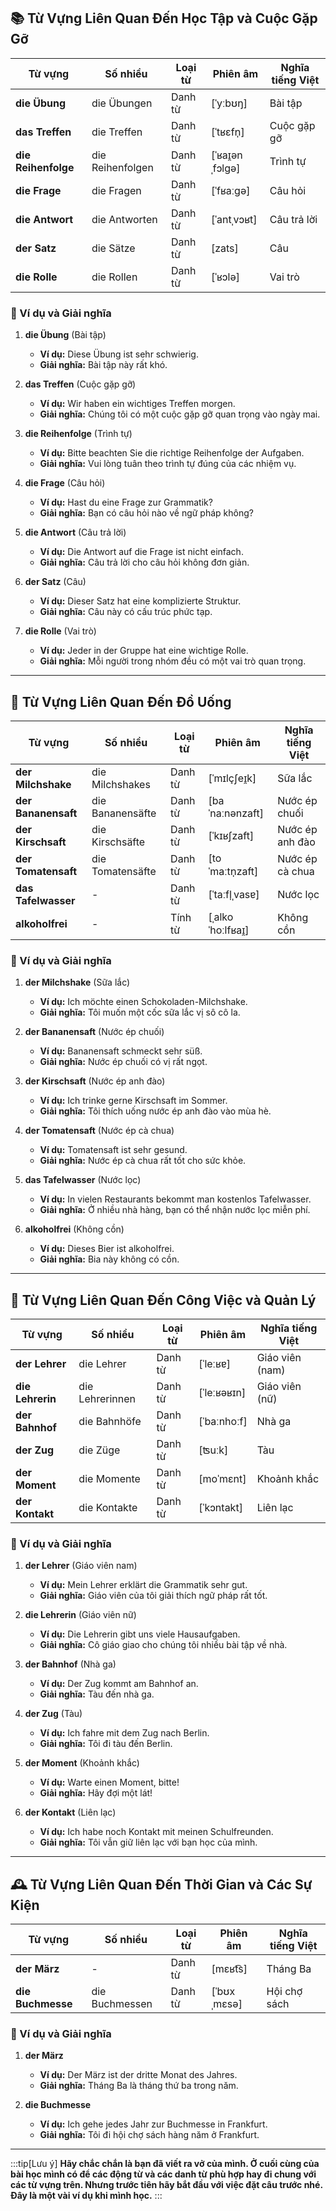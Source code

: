 ## **📚 Từ Vựng Liên Quan Đến Học Tập và Cuộc Gặp Gỡ**

| **Từ vựng**         | **Số nhiều**     | **Loại từ** | **Phiên âm**    | **Nghĩa tiếng Việt** |
| ------------------- | ---------------- | ----------- | --------------- | -------------------- |
| **die Übung**       | die Übungen      | Danh từ     | [ˈyːbʊŋ]        | Bài tập              |
| **das Treffen**     | die Treffen      | Danh từ     | [ˈtʁɛfn̩]       | Cuộc gặp gỡ          |
| **die Reihenfolge** | die Reihenfolgen | Danh từ     | [ˈʁaɪ̯ənˌfɔlɡə] | Trình tự             |
| **die Frage**       | die Fragen       | Danh từ     | [ˈfʁaːɡə]       | Câu hỏi              |
| **die Antwort**     | die Antworten    | Danh từ     | [ˈantˌvɔʁt]     | Câu trả lời          |
| **der Satz**        | die Sätze        | Danh từ     | [zats]          | Câu                  |
| **die Rolle**       | die Rollen       | Danh từ     | [ˈʁɔlə]         | Vai trò              |

### **📌 Ví dụ và Giải nghĩa**

1. **die Übung** (Bài tập)
    
    - **Ví dụ:** Diese Übung ist sehr schwierig.
    - **Giải nghĩa:** Bài tập này rất khó.
2. **das Treffen** (Cuộc gặp gỡ)
    
    - **Ví dụ:** Wir haben ein wichtiges Treffen morgen.
    - **Giải nghĩa:** Chúng tôi có một cuộc gặp gỡ quan trọng vào ngày mai.
3. **die Reihenfolge** (Trình tự)
    
    - **Ví dụ:** Bitte beachten Sie die richtige Reihenfolge der Aufgaben.
    - **Giải nghĩa:** Vui lòng tuân theo trình tự đúng của các nhiệm vụ.
4. **die Frage** (Câu hỏi)
    
    - **Ví dụ:** Hast du eine Frage zur Grammatik?
    - **Giải nghĩa:** Bạn có câu hỏi nào về ngữ pháp không?
5. **die Antwort** (Câu trả lời)
    
    - **Ví dụ:** Die Antwort auf die Frage ist nicht einfach.
    - **Giải nghĩa:** Câu trả lời cho câu hỏi không đơn giản.
6. **der Satz** (Câu)
    
    - **Ví dụ:** Dieser Satz hat eine komplizierte Struktur.
    - **Giải nghĩa:** Câu này có cấu trúc phức tạp.
7. **die Rolle** (Vai trò)
    
    - **Ví dụ:** Jeder in der Gruppe hat eine wichtige Rolle.
    - **Giải nghĩa:** Mỗi người trong nhóm đều có một vai trò quan trọng.
---

## **🥤 Từ Vựng Liên Quan Đến Đồ Uống**

|**Từ vựng**|**Số nhiều**|**Loại từ**|**Phiên âm**|**Nghĩa tiếng Việt**|
|---|---|---|---|---|
|**der Milchshake**|die Milchshakes|Danh từ|[ˈmɪlçʃeɪ̯k]|Sữa lắc|
|**der Bananensaft**|die Bananensäfte|Danh từ|[baˈnaːnənzaft]|Nước ép chuối|
|**der Kirschsaft**|die Kirschsäfte|Danh từ|[ˈkɪʁʃzaft]|Nước ép anh đào|
|**der Tomatensaft**|die Tomatensäfte|Danh từ|[toˈmaːtn̩zaft]|Nước ép cà chua|
|**das Tafelwasser**|-|Danh từ|[ˈtaːfl̩ˌvasɐ]|Nước lọc|
|**alkoholfrei**|-|Tính từ|[ˌalkoˈhoːlfʁaɪ̯]|Không cồn|

### **📌 Ví dụ và Giải nghĩa**

1. **der Milchshake** (Sữa lắc)
    
    - **Ví dụ:** Ich möchte einen Schokoladen-Milchshake.
    - **Giải nghĩa:** Tôi muốn một cốc sữa lắc vị sô cô la.
2. **der Bananensaft** (Nước ép chuối)
    
    - **Ví dụ:** Bananensaft schmeckt sehr süß.
    - **Giải nghĩa:** Nước ép chuối có vị rất ngọt.
3. **der Kirschsaft** (Nước ép anh đào)
    
    - **Ví dụ:** Ich trinke gerne Kirschsaft im Sommer.
    - **Giải nghĩa:** Tôi thích uống nước ép anh đào vào mùa hè.
4. **der Tomatensaft** (Nước ép cà chua)
    
    - **Ví dụ:** Tomatensaft ist sehr gesund.
    - **Giải nghĩa:** Nước ép cà chua rất tốt cho sức khỏe.
5. **das Tafelwasser** (Nước lọc)
    
    - **Ví dụ:** In vielen Restaurants bekommt man kostenlos Tafelwasser.
    - **Giải nghĩa:** Ở nhiều nhà hàng, bạn có thể nhận nước lọc miễn phí.
6. **alkoholfrei** (Không cồn)
    
    - **Ví dụ:** Dieses Bier ist alkoholfrei.
    - **Giải nghĩa:** Bia này không có cồn.

---

## **💼 Từ Vựng Liên Quan Đến Công Việc và Quản Lý**

|**Từ vựng**|**Số nhiều**|**Loại từ**|**Phiên âm**|**Nghĩa tiếng Việt**|
|---|---|---|---|---|
|**der Lehrer**|die Lehrer|Danh từ|[ˈleːʁɐ]|Giáo viên (nam)|
|**die Lehrerin**|die Lehrerinnen|Danh từ|[ˈleːʁəʁɪn]|Giáo viên (nữ)|
|**der Bahnhof**|die Bahnhöfe|Danh từ|[ˈbaːnhoːf]|Nhà ga|
|**der Zug**|die Züge|Danh từ|[ʦuːk]|Tàu|
|**der Moment**|die Momente|Danh từ|[moˈmɛnt]|Khoảnh khắc|
|**der Kontakt**|die Kontakte|Danh từ|[ˈkɔntakt]|Liên lạc|

### **📌 Ví dụ và Giải nghĩa**

1. **der Lehrer** (Giáo viên nam)
    
    - **Ví dụ:** Mein Lehrer erklärt die Grammatik sehr gut.
    - **Giải nghĩa:** Giáo viên của tôi giải thích ngữ pháp rất tốt.
2. **die Lehrerin** (Giáo viên nữ)
    
    - **Ví dụ:** Die Lehrerin gibt uns viele Hausaufgaben.
    - **Giải nghĩa:** Cô giáo giao cho chúng tôi nhiều bài tập về nhà.
3. **der Bahnhof** (Nhà ga)
    
    - **Ví dụ:** Der Zug kommt am Bahnhof an.
    - **Giải nghĩa:** Tàu đến nhà ga.
4. **der Zug** (Tàu)
    
    - **Ví dụ:** Ich fahre mit dem Zug nach Berlin.
    - **Giải nghĩa:** Tôi đi tàu đến Berlin.
5. **der Moment** (Khoảnh khắc)
    
    - **Ví dụ:** Warte einen Moment, bitte!
    - **Giải nghĩa:** Hãy đợi một lát!
6. **der Kontakt** (Liên lạc)
    
    - **Ví dụ:** Ich habe noch Kontakt mit meinen Schulfreunden.
    - **Giải nghĩa:** Tôi vẫn giữ liên lạc với bạn học của mình.

---

## **🕰️ Từ Vựng Liên Quan Đến Thời Gian và Các Sự Kiện**

|**Từ vựng**|**Số nhiều**|**Loại từ**|**Phiên âm**|**Nghĩa tiếng Việt**|
|---|---|---|---|---|
|**der März**|-|Danh từ|[mɛʁt͡s]|Tháng Ba|
|**die Buchmesse**|die Buchmessen|Danh từ|[ˈbʊxˌmɛsə]|Hội chợ sách|

### **📌 Ví dụ và Giải nghĩa**

1. **der März**
    
    - **Ví dụ:** Der März ist der dritte Monat des Jahres.
    - **Giải nghĩa:** Tháng Ba là tháng thứ ba trong năm.
2. **die Buchmesse**
    
    - **Ví dụ:** Ich gehe jedes Jahr zur Buchmesse in Frankfurt.
    - **Giải nghĩa:** Tôi đi hội chợ sách hàng năm ở Frankfurt.
---
:::tip[Lưu ý]
**Hãy chắc chắn là bạn đã viết ra vở của mình. Ở cuối cùng của bài học mình có để các động từ và các danh từ phù hợp hay đi chung với các từ vựng trên. Nhưng trước tiên hãy bắt đầu với việc đặt câu trước nhé. Đây là một vài ví dụ khi mình học.**
:::